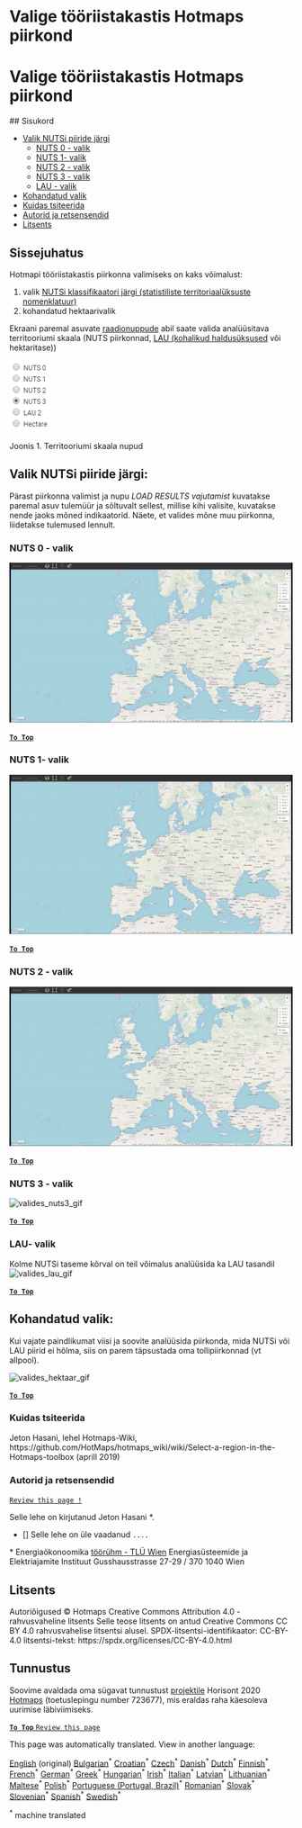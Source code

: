 <h1> <a class="anchor" id="select-a-region-in-the-hotmaps-toolbox" href="#select-a-region-in-the-hotmaps-toolbox"><i class="fa fa-link"></i></a> Valige tööriistakastis Hotmaps piirkond </h1><h1> <a class="anchor" id="select-a-region-in-the-hotmaps-toolbox" href="#select-a-region-in-the-hotmaps-toolbox"><i class="fa fa-link"></i></a> Valige tööriistakastis Hotmaps piirkond </h1> ## Sisukord <ul><li> <a href="#selection-by-nuts-boundaries">Valik NUTSi piiride järgi</a> <ul><li> <a href="#nuts-0--selection">NUTS 0 - valik</a> </li><li> <a href="#nuts-1--selection">NUTS 1- valik</a> </li><li> <a href="#nuts-2--selection">NUTS 2 - valik</a> </li><li> <a href="#nuts-3--selection">NUTS 3 - valik</a> </li><li> <a href="#lau--selection">LAU - valik</a> </li></ul></li><li> <a href="#custom-selection">Kohandatud valik</a> </li><li> <a href="#how-to-cite">Kuidas tsiteerida</a> </li><li> <a href="#authors-and-reviewers">Autorid ja retsensendid</a> </li><li> <a href="#license">Litsents</a> </li></ul><h2> <a class="anchor" id="introduction" href="#introduction"><i class="fa fa-link"></i></a> Sissejuhatus </h2><p> Hotmapi tööriistakastis piirkonna valimiseks on kaks võimalust: </p><ol><li> valik <a href="https://ec.europa.eu/eurostat/web/nuts/background">NUTSi klassifikaatori järgi (statistiliste territoriaalüksuste nomenklatuur)</a> </li><li> kohandatud hektaarivalik </li></ol><p> Ekraani paremal asuvate <a href="#fig1">raadionuppude</a> abil saate valida analüüsitava territooriumi skaala (NUTS piirkonnad, <a href="https://ec.europa.eu/eurostat/web/nuts/local-administrative-units">LAU (kohalikud haldusüksused</a> või hektaritase)) </p><p> <a name="Fig1"><img alt="raadio_nupud_png" src="https://github.com/HotMaps/hotmaps_wiki/blob/master/Images/general_tool_functionalities_and_structure/radio_buttons.png"/></a> </p><p> Joonis 1. Territooriumi skaala nupud </p><h2> <a class="anchor" id="selection-by-nuts-boundaries-" href="#selection-by-nuts-boundaries-"><i class="fa fa-link"></i></a> Valik NUTSi piiride järgi: </h2><p> Pärast piirkonna valimist ja nupu <em>LOAD RESULTS vajutamist</em> kuvatakse paremal asuv tulemüür ja sõltuvalt sellest, millise kihi valisite, kuvatakse nende jaoks mõned indikaatorid. Näete, et valides mõne muu piirkonna, liidetakse tulemused lennult. </p><h3> <a class="anchor" id="nuts-0--selection" href="#nuts-0--selection"><i class="fa fa-link"></i></a> NUTS 0 - valik </h3><p><img alt="valides_nuts0_gif" src="https://github.com/HotMaps/hotmaps_wiki/blob/master/Images/general_tool_functionalities_and_structure/selecting_nuts0.gif"/></p><p><ins> <code><strong><a href="#table-of-contents">To Top</a></strong></code> </ins> </p><h3> <a class="anchor" id="nuts-1--selection" href="#nuts-1--selection"><i class="fa fa-link"></i></a> NUTS 1- valik </h3><p><img alt="valides_pähklid1_gif" src="https://github.com/HotMaps/hotmaps_wiki/blob/master/Images/general_tool_functionalities_and_structure/selecting_nuts1.gif"/></p><p><ins> <code><strong><a href="#table-of-contents">To Top</a></strong></code> </ins> </p><h3> <a class="anchor" id="nuts-2--selection" href="#nuts-2--selection"><i class="fa fa-link"></i></a> NUTS 2 - valik </h3><p><img alt="valides pähklid2_gif" src="https://github.com/HotMaps/hotmaps_wiki/blob/master/Images/general_tool_functionalities_and_structure/selecting_nuts2.gif"/></p><p><ins> <code><strong><a href="#table-of-contents">To Top</a></strong></code> </ins> </p><h3> <a class="anchor" id="nuts-3--selection" href="#nuts-3--selection"><i class="fa fa-link"></i></a> NUTS 3 - valik </h3><p><img alt="valides_nuts3_gif" src="https://github.com/HotMaps/hotmaps_wiki/blob/master/Images/general_tool_functionalities_and_structure/selecting_nuts3.gif"/></p><p><ins> <code><strong><a href="#table-of-contents">To Top</a></strong></code> </ins> </p><h3> <a class="anchor" id="lau--selection" href="#lau--selection"><i class="fa fa-link"></i></a> LAU- valik </h3><p> Kolme NUTSi taseme kõrval on teil võimalus analüüsida ka LAU tasandil <img alt="valides_lau_gif" src="https://github.com/HotMaps/hotmaps_wiki/blob/master/Images/general_tool_functionalities_and_structure/selecting_lau.gif"/></p><p><ins> <code><strong><a href="#table-of-contents">To Top</a></strong></code> </ins> </p><h2> <a class="anchor" id="custom-selection-" href="#custom-selection-"><i class="fa fa-link"></i></a> Kohandatud valik: </h2><p> Kui vajate paindlikumat viisi ja soovite analüüsida piirkonda, mida NUTSi või LAU piirid ei hõlma, siis on parem täpsustada oma tollipiirkonnad (vt allpool). </p><p><img alt="valides_hektaar_gif" src="https://github.com/HotMaps/hotmaps_wiki/blob/master/Images/general_tool_functionalities_and_structure/selecting_hectare.gif"/></p><p><ins> <code><strong><a href="#table-of-contents">To Top</a></strong></code> </ins> </p><h3> <a class="anchor" id="how-to-cite" href="#how-to-cite"><i class="fa fa-link"></i></a> Kuidas tsiteerida </h3><p> Jeton Hasani, lehel Hotmaps-Wiki, https://github.com/HotMaps/hotmaps_wiki/wiki/Select-a-region-in-the-Hotmaps-toolbox (aprill 2019) </p><h3> <a class="anchor" id="authors-and-reviewers" href="#authors-and-reviewers"><i class="fa fa-link"></i></a> Autorid ja retsensendid </h3><p> <code><a href="https://github.com/HotMaps/hotmaps_wiki/wiki/How-to-select-a-region-in-the-Hotmaps-toolbox/_edit">Review this page !</a></code> </p> <p> Selle lehe on kirjutanud Jeton Hasani *. </p><ul><li> [] Selle lehe on üle vaadanud <code>....</code> </li></ul><p> * Energiaökonoomika <a href="https://eeg.tuwien.ac.at/">töörühm - TLÜ Wien</a> Energiasüsteemide ja Elektriajamite Instituut Gusshausstrasse 27-29 / 370 1040 Wien </p><h2> <a class="anchor" id="license" href="#license"><i class="fa fa-link"></i></a> Litsents </h2><p> Autoriõigused © Hotmaps Creative Commons Attribution 4.0 - rahvusvaheline litsents Selle teose litsents on antud Creative Commons CC BY 4.0 rahvusvahelise litsentsi alusel. SPDX-litsentsi-identifikaator: CC-BY-4.0 litsentsi-tekst: https://spdx.org/licenses/CC-BY-4.0.html </p><h2> <a class="anchor" id="acknowledgement" href="#acknowledgement"><i class="fa fa-link"></i></a> Tunnustus </h2><p> Soovime avaldada oma sügavat tunnustust <a href="https://www.hotmaps-project.eu">projektile</a> Horisont 2020 <a href="https://www.hotmaps-project.eu">Hotmaps</a> (toetuslepingu number 723677), mis eraldas raha käesoleva uurimise läbiviimiseks. </p><p><ins> <code><strong><a href="#table-of-contents">To Top</a></strong></code> </ins> <code><a href="https://github.com/HotMaps/hotmaps_wiki/wiki/How-to-select-a-region-in-the-Hotmaps-toolbox/_edit">Review this page</a></code> </p>
<!--- THIS IS A SUPER UNIQUE IDENTIFIER -->

This page was automatically translated. View in another language:

[English](../en/Select-a-region-in-the-Hotmaps-toolbox) (original) [Bulgarian](../bg/Select-a-region-in-the-Hotmaps-toolbox)<sup>\*</sup> [Croatian](../hr/Select-a-region-in-the-Hotmaps-toolbox)<sup>\*</sup> [Czech](../cs/Select-a-region-in-the-Hotmaps-toolbox)<sup>\*</sup> [Danish](../da/Select-a-region-in-the-Hotmaps-toolbox)<sup>\*</sup> [Dutch](../nl/Select-a-region-in-the-Hotmaps-toolbox)<sup>\*</sup>  [Finnish](../fi/Select-a-region-in-the-Hotmaps-toolbox)<sup>\*</sup> [French](../fr/Select-a-region-in-the-Hotmaps-toolbox)<sup>\*</sup> [German](../de/Select-a-region-in-the-Hotmaps-toolbox)<sup>\*</sup> [Greek](../el/Select-a-region-in-the-Hotmaps-toolbox)<sup>\*</sup> [Hungarian](../hu/Select-a-region-in-the-Hotmaps-toolbox)<sup>\*</sup> [Irish](../ga/Select-a-region-in-the-Hotmaps-toolbox)<sup>\*</sup> [Italian](../it/Select-a-region-in-the-Hotmaps-toolbox)<sup>\*</sup> [Latvian](../lv/Select-a-region-in-the-Hotmaps-toolbox)<sup>\*</sup> [Lithuanian](../lt/Select-a-region-in-the-Hotmaps-toolbox)<sup>\*</sup> [Maltese](../mt/Select-a-region-in-the-Hotmaps-toolbox)<sup>\*</sup> [Polish](../pl/Select-a-region-in-the-Hotmaps-toolbox)<sup>\*</sup> [Portuguese (Portugal, Brazil)](../pt/Select-a-region-in-the-Hotmaps-toolbox)<sup>\*</sup> [Romanian](../ro/Select-a-region-in-the-Hotmaps-toolbox)<sup>\*</sup> [Slovak](../sk/Select-a-region-in-the-Hotmaps-toolbox)<sup>\*</sup> [Slovenian](../sl/Select-a-region-in-the-Hotmaps-toolbox)<sup>\*</sup> [Spanish](../es/Select-a-region-in-the-Hotmaps-toolbox)<sup>\*</sup> [Swedish](../sv/Select-a-region-in-the-Hotmaps-toolbox)<sup>\*</sup> 

<sup>\*</sup> machine translated

